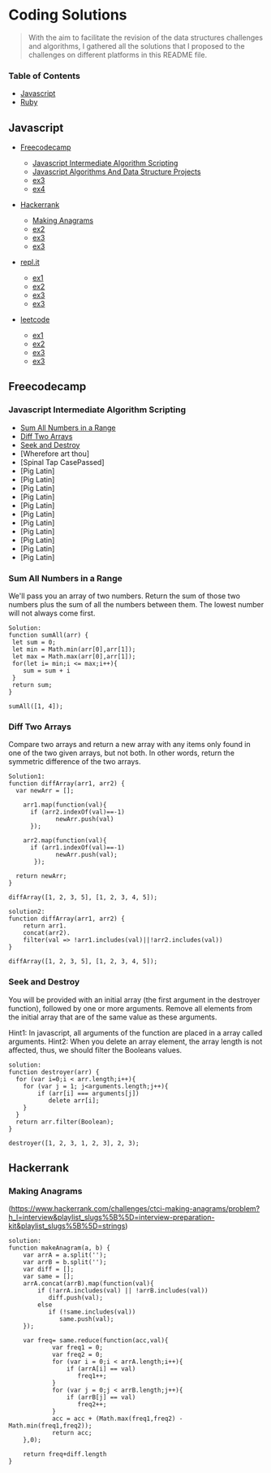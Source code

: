 # Coding Solutions

> With the aim to facilitate the revision of the data structures challenges and algorithms, I gathered all the solutions that I proposed to the challenges on different platforms in this README file. 

### Table of Contents

   - [Javascript](#Javascript)
   - [Ruby](#Ruby)

## Javascript

- [Freecodecamp](#Freecodecamp)
    - [Javascript Intermediate Algorithm Scripting](#Javascript-Intermediate-Algorithm-Scripting)
    - [Javascript Algorithms And Data Structure Projects](#free_ex2)
    - [ex3](#free_ex3)
    - [ex4](#free_ex4)

- [Hackerrank](#Hackerrank)
  - [Making Anagrams](#Making-Anagrams)
  - [ex2](#haker_ex2)
  - [ex3](#haker_ex3)
  - [ex3](#hakr_ex4)
  
- [repl.it](#repl)
  - [ex1](#)
  - [ex2](#)
  - [ex3](#)
  - [ex3](#)
 
- [leetcode](#leetcode)
  - [ex1](#)
  - [ex2](#)
  - [ex3](#)
  - [ex3](#)
  
## Freecodecamp

### Javascript Intermediate Algorithm Scripting
* [Sum All Numbers in a Range](#Sum-All-Numbers-in-a-Range)
* [Diff Two Arrays](#Diff-Two-Arrays)
* [Seek and Destroy](#Seek-and-Destroy)
* [Wherefore art thou]
* [Spinal Tap CasePassed]
* [Pig Latin]
* [Pig Latin]
* [Pig Latin]
* [Pig Latin]
* [Pig Latin]
* [Pig Latin]
* [Pig Latin]
* [Pig Latin]
* [Pig Latin]
* [Pig Latin]
* [Pig Latin]

  
### Sum All Numbers in a Range

 We'll pass you an array of two numbers. Return the sum of those two numbers plus the sum of all the numbers between them. The lowest number will not always come first.

 ``` 
 Solution: 
 function sumAll(arr) {
  let sum = 0;
  let min = Math.min(arr[0],arr[1]);
  let max = Math.max(arr[0],arr[1]);
  for(let i= min;i <= max;i++){
     sum = sum + i
  }
  return sum;
}

sumAll([1, 4]);
``` 

### Diff Two Arrays

Compare two arrays and return a new array with any items only found in one of the two given arrays, but not both. In other words, return the symmetric difference of the two arrays.
``` 
Solution1:
function diffArray(arr1, arr2) {
  var newArr = [];

    arr1.map(function(val){
      if (arr2.indexOf(val)==-1)
             newArr.push(val) 
      });
  
    arr2.map(function(val){
      if (arr1.indexOf(val)==-1)
             newArr.push(val); 
       });    
  
  return newArr;
}

diffArray([1, 2, 3, 5], [1, 2, 3, 4, 5]);

```
```
solution2:
function diffArray(arr1, arr2) {
    return arr1.
    concat(arr2).
    filter(val => !arr1.includes(val)||!arr2.includes(val)) 
}

diffArray([1, 2, 3, 5], [1, 2, 3, 4, 5]);

```
### Seek and Destroy
You will be provided with an initial array (the first argument in the destroyer function), followed by one or more arguments. Remove all elements from the initial array that are of the same value as these arguments.

Hint1: In javascript, all arguments of the function are placed in a array called arguments.
Hint2: When you delete an array element, the array length is not affected, thus, we should filter the Booleans values.

```
solution:
function destroyer(arr) {
  for (var i=0;i < arr.length;i++){
    for (var j = 1; j<arguments.length;j++){
        if (arr[i] === arguments[j])
           delete arr[i];
    }
  }
  return arr.filter(Boolean);
}

destroyer([1, 2, 3, 1, 2, 3], 2, 3);

```
## Hackerrank

### Making Anagrams 
(<https://www.hackerrank.com/challenges/ctci-making-anagrams/problem?h_l=interview&playlist_slugs%5B%5D=interview-preparation-kit&playlist_slugs%5B%5D=strings>)

```
solution:
function makeAnagram(a, b) {
    var arrA = a.split('');
    var arrB = b.split('');
    var diff = [];
    var same = [];
    arrA.concat(arrB).map(function(val){
        if (!arrA.includes(val) || !arrB.includes(val))
           diff.push(val);
        else
           if (!same.includes(val))
              same.push(val);  
    });

    var freq= same.reduce(function(acc,val){
            var freq1 = 0;
            var freq2 = 0;
            for (var i = 0;i < arrA.length;i++){
                if (arrA[i] == val)
                   freq1++;
            }
            for (var j = 0;j < arrB.length;j++){
                if (arrB[j] == val)
                   freq2++;
            }
            acc = acc + (Math.max(freq1,freq2) - Math.min(freq1,freq2)); 
            return acc;
    },0);                                           
                                               
    return freq+diff.length
}


```
